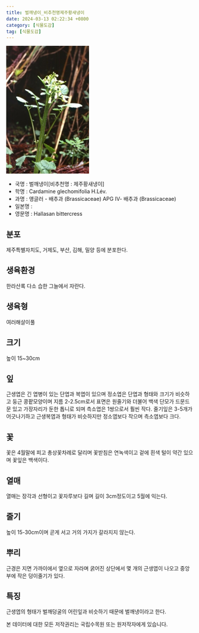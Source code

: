 ```yaml
---
title: 벌깨냉이_비추천명제주황새냉이
date: 2024-03-13 02:22:34 +0800
category: [식물도감]
tag: [식물도감]
---
```




![벌깨냉이[비추천명 : 제주황새냉이]](/assets/img/fileUpload/plants/basic/Cruciferae/Cardamine/8430/1_th2.JPG)
- 국명 : 벌깨냉이[비추천명 : 제주황새냉이]
- 학명 : Cardamine glechomifolia H.Lév.
- 과명 : 앵글러 - 배추과 (Brassicaceae) APG Ⅳ- 배추과 (Brassicaceae)
- 일본명 : 
- 영문명 : Hallasan bittercress


## 분포
제주특별자치도, 거제도, 부산, 김해, 밀양 등에 분포한다.
## 생육환경
한라산록 다소 습한 그늘에서 자란다.
## 생육형
여러해살이풀 
## 크기
높이 15~30cm
## 잎
근생엽은 긴 엽병이 있는 단엽과 복엽이 있으며 정소엽은 단엽과 형태와 크기가 비슷하고 둥근 콩팥모양이며 지름 2-2.5cm로서 표면은 원줄기와 더불어 백색 단모가 드문드문 있고 가장자리가 둔한 톱니로 되며 측소엽은 1쌍으로서 훨씬 작다. 줄기잎은 3-5개가 어긋나기하고 근생복엽과 형태가 비슷하지만 정소엽보다 작으며 측소엽보다 크다.
## 꽃
꽃은 4월말에 피고 총상꽃차례로 달리며 꽃받침은 연녹색이고 겉에 흰색 털이 약간 있으며 꽃잎은 백색이다.
## 열매
열매는 장각과 선형이고 꽃자루보다 길며 길이 3cm정도이고 5월에 익는다.
## 줄기
높이 15-30cm이며 곧게 서고 거의 가지가 갈라지지 않는다.
## 뿌리
근경은 지면 가까이에서 옆으로 자라며 굵어진 상단에서 몇 개의 근생엽이 나오고 중앙부에 작은 덩이줄기가 있다.
## 특징
근생엽의 형태가 벌깨덩굴의 어린잎과 비슷하기 때문에 벌깨냉이라고 한다.






본 데이터에 대한 모든 저작권리는 국립수목원 또는 원저작자에게 있습니다.
